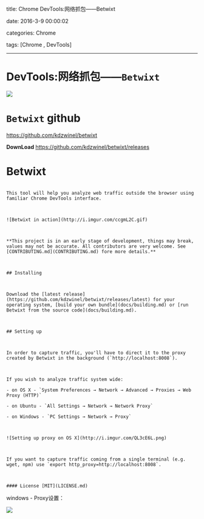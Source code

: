title: Chrome  DevTools:网络抓包——Betwixt

date: 2016-3-9 00:00:02

categories: Chrome

tags: [Chrome , DevTools]



---



# DevTools:网络抓包——`Betwixt`

![](https://umaar.com/assets/images/dev-tips/os-network-proxy.gif)



# `Betwixt` github

https://github.com/kdzwinel/betwixt

**DownLoad** https://github.com/kdzwinel/betwixt/releases



# Betwixt

```

This tool will help you analyze web traffic outside the browser using familiar Chrome DevTools interface.



![Betwixt in action](http://i.imgur.com/ccgmL2C.gif)



**This project is in an early stage of development, things may break, values may not be accurate. All contributors are very welcome. See [CONTRIBUTING.md](CONTRIBUTING.md) fore more details.**



## Installing



Download the [latest release](https://github.com/kdzwinel/betwixt/releases/latest) for your operating system, [build your own bundle](docs/building.md) or [run Betwixt from the source code](docs/building.md).



## Setting up



In order to capture traffic, you'll have to direct it to the proxy created by Betwixt in the background (`http://localhost:8008`).



If you wish to analyze traffic system wide:

- on OS X - `System Preferences → Network → Advanced → Proxies → Web Proxy (HTTP)`

- on Ubuntu - `All Settings → Network → Network Proxy`

- on Windows - `PC Settings → Network → Proxy`



![Setting up proxy on OS X](http://i.imgur.com/QL3cE6L.png)



If you want to capture traffic coming from a single terminal (e.g. wget, npm) use `export http_proxy=http://localhost:8008`.



#### License [MIT](LICENSE.md)

```



windows - Proxy设置：

![](http://ll-blog.oss-cn-hangzhou.aliyuncs.com/17-8-12/33300421.jpg)





<!-- more -->
